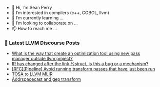 - 👋 Hi, I’m Sean Perry
- 👀 I’m interested in compilers (c++, COBOL, llvm)
- 🌱 I’m currently learning ...
- 💞️ I’m looking to collaborate on ...
- 📫 How to reach me ...

<!---
s66perry/s66perry is a ✨ special ✨ repository because its `README.md` (this file) appears on your GitHub profile.
You can click the Preview link to take a look at your changes.
--->
### 📕 Latest LLVM Discourse Posts

<!-- DISCOURSE-LLVM:START -->
- [What is the way that create an optimization tool using new pass manager outside llvm project?](https://discourse.llvm.org/t/what-is-the-way-that-create-an-optimization-tool-using-new-pass-manager-outside-llvm-project/82497#post_2)
- [IR has changed after the link %struct, is this a bug or a mechanism?](https://discourse.llvm.org/t/ir-has-changed-after-the-link-struct-is-this-a-bug-or-a-mechanism/82501#post_1)
- [[RFC][Pipeline] Avoid running transform passes that have just been run](https://discourse.llvm.org/t/rfc-pipeline-avoid-running-transform-passes-that-have-just-been-run/82467#post_11)
- [TOSA to LLVM MLIR](https://discourse.llvm.org/t/tosa-to-llvm-mlir/82451#post_3)
- [Addrspacecast and gep transform](https://discourse.llvm.org/t/addrspacecast-and-gep-transform/82499#post_1)
<!-- DISCOURSE-LLVM:END -->
